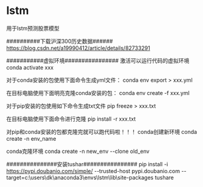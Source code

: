 # lstm
用于lstm预测股票模型

##########下载沪深300历史数据######
https://blog.csdn.net/a19990412/article/details/82733291


###########虚拟环境################
激活可以运行代码的虚拟环境
conda activate xxx

对于conda安装的包使用下面命令生成yml文件：
conda env export > xxx.yml

在目标电脑使用下面明亮克隆conda安装的包：
conda env create -f  xxx.yml

对于pip安装的包使用如下命令生成txt文件
pip freeze > xxx.txt

在目标电脑使用下面命令进行克隆
pip install -r xxx.txt

对pip和conda安装的包都克隆完就可以跑代码啦！！！
conda创建新环境
conda create -n env_name

conda克隆环境
conda create -n new_env --clone old_env


###############安装tushar################
pip install  -i https://pypi.doubanio.com/simple/  --trusted-host pypi.doubanio.com    --target=c:\users\dk\anaconda3\envs\lstm\lib\site-packages  tushare

